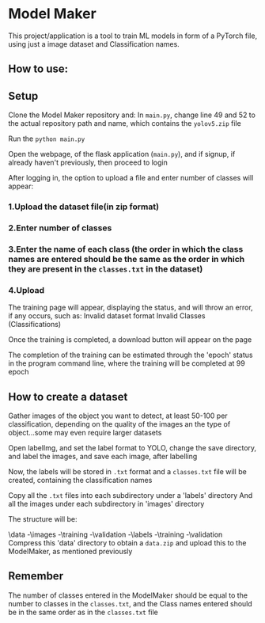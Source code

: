 # Model Maker
This project/application is a tool to train ML models in form of a PyTorch file, using just a image dataset and Classification names.

## How to use:

## Setup 
Clone the Model Maker repository and:
In `main.py`, change line 49 and 52 to the actual repository path and name, which contains the `yolov5.zip` file

Run the `python main.py`

Open the webpage, of the flask application (`main.py`), and if signup, if already haven't previously, then proceed to login

After logging in, the option to upload a file and enter number of classes will appear:

### 1.Upload the dataset file(in zip format)
### 2.Enter number of classes
### 3.Enter the name of each class (the order in which the class names are entered should be the same as the order in which they are present in the `classes.txt` in the dataset)
### 4.Upload

The training page will appear, displaying the status, and will throw an error, if any occurs, such as:
Invalid dataset format
Invalid Classes (Classifications)

Once the training is completed, a download button will appear on the page

The completion of the training can be estimated through the 'epoch' status in the program command line, where the training will be completed at 99 epoch

## How to create a dataset
Gather images of the object you want to detect, at least 50-100 per classification, depending on the quality of the images an the type of object...some may even require larger datasets

Open labelImg, and set the label format to YOLO, change the save directory, and label the images, and save each image, after labelling

Now, the labels will be stored in `.txt` format and a `classes.txt` file will be created, containing the classification names

Copy all the `.txt` files into each subdirectory under a 'labels' directory
And all the images under each subdirectory in 'images' directory

The structure will be:

\data
	-\images
		-\training
		-\validation
	-\labels
		-\training
		-\validation
Compress this 'data' directory to obtain a `data.zip` and upload this to the ModelMaker, as mentioned previously 

## Remember 
The number of classes entered in the ModelMaker should be equal to the number to classes in the `classes.txt`, and the Class names entered should be in the same order as in the `classes.txt` file
